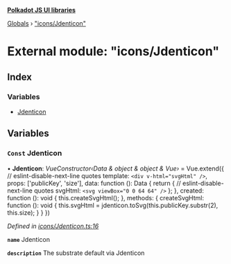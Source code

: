 **[Polkadot JS UI libraries](../README.md)**

[Globals](../globals.md) › ["icons/Jdenticon"](_icons_jdenticon_.md)

# External module: "icons/Jdenticon"

## Index

### Variables

* [Jdenticon](_icons_jdenticon_.md#const-jdenticon)

## Variables

### `Const` Jdenticon

• **Jdenticon**: *VueConstructor‹Data & object & object & Vue›* =  Vue.extend({
  // eslint-disable-next-line quotes
  template: `<div v-html="svgHtml" />`,
  props: ['publicKey', 'size'],
  data: function (): Data {
    return {
      // eslint-disable-next-line quotes
      svgHtml: `<svg viewBox="0 0 64 64" />`
    };
  },
  created: function (): void {
    this.createSvgHtml();
  },
  methods: {
    createSvgHtml: function (): void {
      this.svgHtml = jdenticon.toSvg(this.publicKey.substr(2), this.size);
    }
  }
})

*Defined in [icons/Jdenticon.ts:16](https://github.com/polkadot-js/ui/blob/92ea8b1/packages/vue-identicon/src/icons/Jdenticon.ts#L16)*

**`name`** Jdenticon

**`description`** The substrate default via Jdenticon